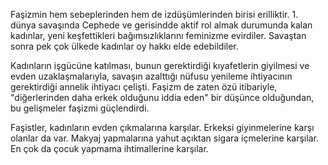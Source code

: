 Faşizmin hem sebeplerinden hem de izdüşümlerinden birisi erilliktir. 1. dünya savaşında Cephede ve gerisindde aktif rol almak durumunda kalan kadınlar, yeni keşfettikleri bağımsızlıklarını feminizme evirdiler. Savaştan sonra pek çok ülkede kadınlar oy hakkı elde edebildiler.

Kadınların işgücüne katılması, bunun gerektirdiği kıyafetlerin giyilmesi ve evden uzaklaşmalarıyla, savaşın azalttığı nüfusu yenileme ihtiyacının gerektirdiği annelik ihtiyacı çelişti. Faşizm de zaten özü itibariyle, "diğerlerinden daha erkek olduğunu iddia eden" bir düşünce olduğundan, bu gelişmeler faşizmi güçlendirdi.

Faşistler, kadınların evden çıkmalarına karşılar. Erkeksi giyinmelerine karşı olanlar da var. Makyaj yapmalarına yahut açıktan sigara içmelerine karşılar. En çok da çocuk yapmama ihtimallerine karşılar. 